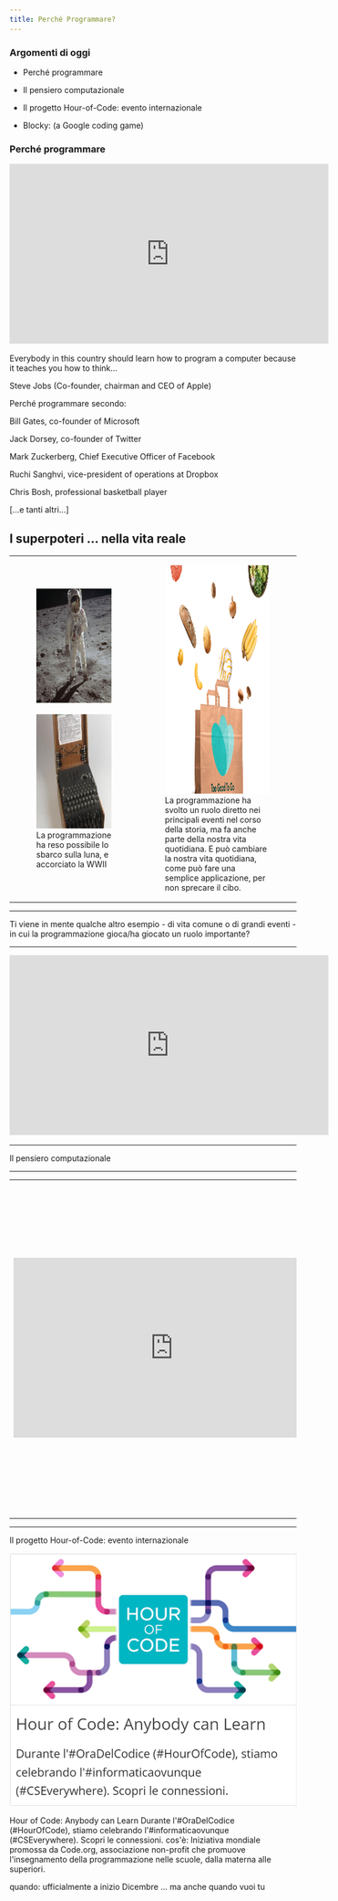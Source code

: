 ```yaml
---
title: Perché Programmare?
---
```


### Argomenti di oggi

- Perché programmare

- Il pensiero computazionale

- Il progetto Hour-of-Code: evento internazionale

- Blocky: (a Google coding game)

### Perché programmare 


<iframe width="560" height="315" src="https://www.youtube.com/embed/nKIu9yen5nc" title="Titolo del video" frameborder="0" allow="accelerometer; autoplay; clipboard-write; encrypted-media; gyroscope; picture-in-picture" allowfullscreen></iframe>




Everybody in this country should learn how to program a computer because it teaches you how to think...

Steve Jobs (Co-founder, chairman and CEO of Apple)

Perché programmare secondo:

Bill Gates, co-founder of Microsoft

Jack Dorsey, co-founder of Twitter

Mark Zuckerberg, Chief Executive Officer of Facebook

Ruchi Sanghvi, vice-president of operations at Dropbox

Chris Bosh, professional basketball player

[...e tanti altri...]


<h2 class="bg-dark mb-3">I superpoteri ... nella vita reale</h2>



<table>
  <tr>
    <td>
      <figure>
        <img src="images/astro.jpg" style="height: 200px; width: auto;"><br><br>
      <img src="images/old_pc.jpg" style="height: 200px; width: auto;">
        <figcaption>La programmazione ha reso possibile lo sbarco sulla luna, e accorciato la WWII</figcaption>
      </figure>
    </td>
    <td>
      <figure>
      <img src="images/too_goo.png" style="height: 400px; width: auto;">
        <br>
        <figcaption>La programmazione ha svolto un ruolo diretto nei principali eventi nel corso della storia, ma fa anche parte della nostra vita quotidiana. E può cambiare la nostra vita quotidiana, come può fare una semplice applicazione, per non sprecare il cibo.</figcaption>
      </figure>
    </td>
  </tr>
</table>









<hr>
<p>Ti viene in mente qualche altro esempio - di vita comune o di grandi eventi - in cui la programmazione gioca/ha giocato un ruolo importante?</p>


<hr>
<iframe width="560" height="315" src="https://www.youtube.com/embed/Zh6E99aySI4" title="Titolo del video" frameborder="0" allow="accelerometer; autoplay; clipboard-write; encrypted-media; gyroscope; picture-in-picture" allowfullscreen></iframe>
<hr>
Il pensiero computazionale

<hr>
<table>
  <tr>
    <td>
      <iframe width="560" height="315" src="https://www.youtube.com/embed/vNaNxwATJqY" title="Titolo del video" frameborder="0" allow="accelerometer; autoplay; clipboard-write; encrypted-media; gyroscope; picture-in-picture" allowfullscreen></iframe>
    </td>
    <td>
Il pensiero computazionale – può essere definito come l’insieme dei processi mentali usati per modellare una situazione e specificare i modi mediante i quali un agente elaboratore di informazioni può operare in modo effettivo all’interno della situazione stessa per raggiungere uno o più obiettivi forniti dall’esterno.

fonte: <a href="https://programmailfuturo.it/progetto/cose-il-pensiero-computazionale">programmareilfuturo.it</a>

un modo di pensare che ci aiuta a formulare un procedimento, ossia una sequenza ordinata di singoli passaggi necessari a realizzare un obiettivo, ad esempio trovare una soluzione a un problema che dobbiamo risolvere
      
</td>

</tr>
</table>

<hr>
Il progetto Hour-of-Code: evento internazionale

![scheme_code](images/scheme_code.png)



Hour of Code: Anybody can Learn
Durante l'#OraDelCodice (#HourOfCode), stiamo celebrando l'#informaticaovunque (#CSEverywhere). Scopri le connessioni.
cos'è: Iniziativa mondiale promossa da Code.org, associazione non-profit che promuove l'insegnamento della programmazione nelle scuole, dalla materna alle superiori.


quando: ufficialmente a inizio Dicembre ... ma anche quando vuoi tu



